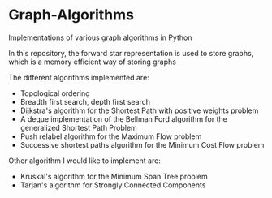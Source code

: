 # Graph-Algorithms

 Implementations of various graph algorithms in Python

In this repository, the forward star representation is used to store graphs, which is a memory efficient way of storing graphs

The different algorithms implemented are:

* Topological ordering
* Breadth first search, depth first search
* Dijkstra's algorithm for the Shortest Path with positive weights problem
* A deque implementation of the Bellman Ford algorithm for the generalized Shortest Path Problem
* Push relabel algorithm for the Maximum Flow problem
* Successive shortest paths algorithm for the Minimum Cost Flow problem

Other algorithm I would like to implement are:
* Kruskal's algorithm for the Minimum Span Tree problem
* Tarjan's algorithm for Strongly Connected Components
